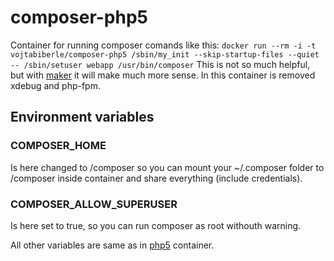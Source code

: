 # composer-php5
Container for running composer comands like this: `docker run --rm -i -t vojtabiberle/composer-php5 /sbin/my_init --skip-startup-files --quiet -- /sbin/setuser webapp /usr/bin/composer`
This is not so much helpful, but with [maker](https://github.com/vojtabiberle/maker) it will make much more sense.
In this container is removed xdebug and php-fpm.

## Environment variables
### COMPOSER_HOME
Is here changed to /composer so you can mount your ~/.composer folder to /composer inside container and share everything (include credentials).

### COMPOSER_ALLOW_SUPERUSER
Is here set to true, so you can run composer as root withouth warning.

All other variables are same as in [php5](https://github.com/vojtabiberle/docker-images/php5) container.